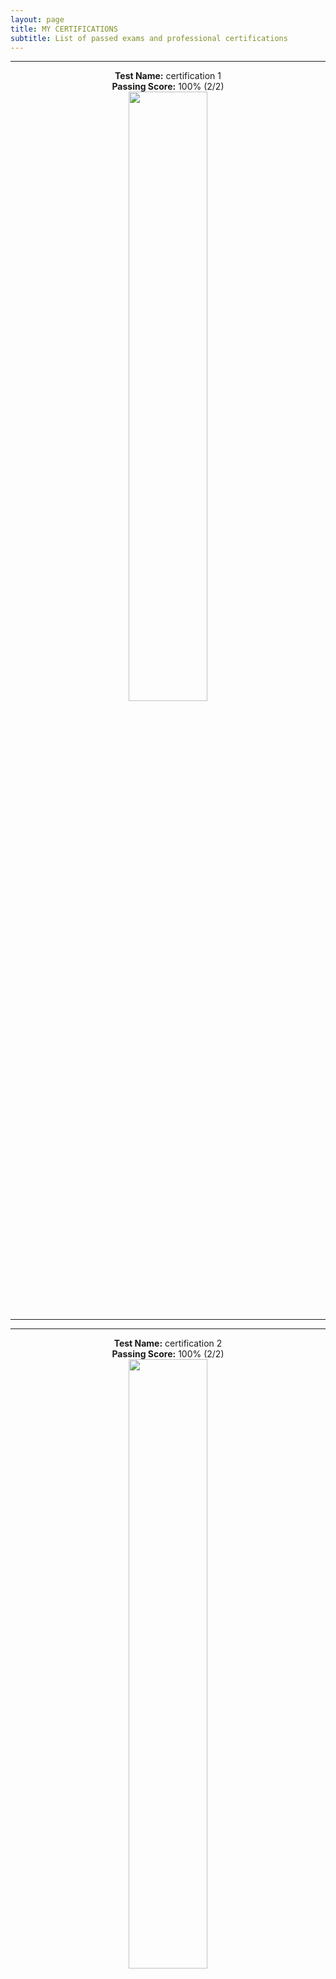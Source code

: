 ```yaml
---
layout: page
title: MY CERTIFICATIONS
subtitle: List of passed exams and professional certifications
---
```


--------------------------
<p align="center">
  <b>Test Name:</b> certification 1<br><b>Passing Score:</b> 100% (2/2) <br>
<a href="/website/assets/certificates/1.jpg"><img src="/website/assets/certificates/1.jpg" style="width: 50%; height: 50%"></a> <br> <hr>
</p>
<hr>
<p align="center">
  <b>Test Name:</b> certification 2<br><b>Passing Score:</b> 100% (2/2) <br>
<a href="/website/assets/certificates/2.jpg"><img src="/website/assets/certificates/2.jpg" style="width: 50%; height: 50%"></a> <br> <hr>
</p>
<hr>
<p align="center">
  <b>Test Name:</b> certification 3<br><b>Passing Score:</b> 100% (2/2) <br>
<a href="/website/assets/certificates/3.jpg"><img src="/website/assets/certificates/3.jpg" style="width: 50%; height: 50%"></a> <br> <hr>
</p>
<hr>
<p align="center">
  <b>Test Name:</b> certification 4<br><b>Passing Score:</b> 100% (2/2) <br>
<a href="/website/assets/certificates/4.jpg"><img src="/website/assets/certificates/4.jpg" style="width: 50%; height: 50%"></a> <br> <hr>
</p>
<hr>
<p align="center">
  <b>Test Name:</b> certification 5<br><b>Passing Score:</b> 100% (2/2) <br>
<a href="/website/assets/certificates/5.jpg"><img src="/website/assets/certificates/5.jpg" style="width: 50%; height: 50%"></a> <br> <hr>
</p>
<hr>
<p align="center">
  <b>Test Name:</b> certification 6<br><b>Passing Score:</b> 100% (2/2) <br>
<a href="/website/assets/certificates/6.jpg"><img src="/website/assets/certificates/6.jpg" style="width: 50%; height: 50%"></a> <br> <hr>
</p>
<hr>
<p align="center">
  <b>Test Name:</b> certification 7<br><b>Passing Score:</b> 100% (2/2) <br>
<a href="/website/assets/certificates/7.jpg"><img src="/website/assets/certificates/7.jpg" style="width: 50%; height: 50%"></a> <br> <hr>
</p>
<hr>
<p align="center">
  <b>Test Name:</b> certification 8<br><b>Passing Score:</b> 100% (2/2) <br>
<a href="/website/assets/certificates/8.jpg"><img src="/website/assets/certificates/8.jpg" style="width: 50%; height: 50%"></a> <br> <hr>
</p>



